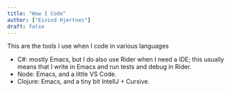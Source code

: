 ```yaml
---
title: "How I Code"
author: ["Eivind Hjertnes"]
draft: false
---
```


This are the tools I use when I code in various languages

-   C#: mostly Emacs, but I do also use Rider when I need a IDE; this usually means that I write in Emacs and run tests and debug in Rider.
-   Node: Emacs, and a little VS Code.
-   Clojure: Emacs, and a tiny bit IntellJ + Cursive.
